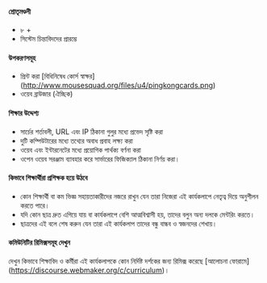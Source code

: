#### শ্রোতৃমণ্ডলী

* ৮ + 
* সিস্টেম চিন্তাবিদদের প্রারম্ভে

#### উপকরণসমূহ

* প্রিন্ট করা [বিধিনিষেধ কোর্স স্বাক্ষর] (http://www.mousesquad.org/files/u4/pingkongcards.png)
* ওয়েব ব্রাউজার (ঐচ্ছিক)


#### শিক্ষার উদ্দেশ্য

* সার্চের শর্তাবলী, URL এবং IP ঠিকানা গুলুর মধ্যে প্রভেদ সৃষ্টি করা
* দুটি কম্পিউটারের মধ্যে তথ্যের অবাধ প্রবাহ লক্ষ্য করা
* ওয়েব এবং ইন্টারনেটের মধ্যে প্রয়োগিক পার্থক্য বর্ণনা করা
* ওপেন ওয়েব সরঞ্জাম ব্যাবহার করে সার্ভারের ফিজিক্যাল ঠিকানা নির্ণয় করা।

#### কিভাবে শিক্ষার্থীরা প্রশিক্ষক হয়ে উঠবে

* কোন শিক্ষার্থী বা কম ভিজ্ঞ সহায়তাকারীদের নজরে রাখুন যেন তারা নিজেরা এই কার্যকলাপে নেতৃত্ব দিয়ে অনুশীলন করতে পারে।
* যদি কোন ছাত্র দ্রুত এগিয়ে যায় বা কার্যকলাপে বেশি আত্মবিশ্বাসী হয়, তাদের বলুন অন্য দলকে মেন্টরিং করতে।
* ছাত্রদের এই বলে শেষ করুন যেন তারা এই কার্যকলাপ তাদের বন্ধু বান্ধব ও স্বজনদের শেখায়।

#### কমিউনিটির রিমিক্সসমূহ দেখুন

দেখুন কিভাবে শিক্ষাবিদ ও কর্মীরা এই কার্যকলাপকে কোন নির্দিষ্ট দর্শকের জন্য রিমিক্স করেছে  [আলোচনা ফোরামে] (https://discourse.webmaker.org/c/curriculum)। 